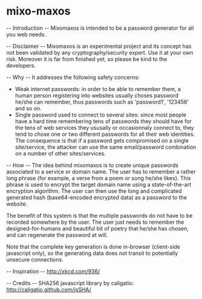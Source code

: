 mixo-maxos
==========

-- Introduction --
Mixomaxos is intended to be a password generator for all you web needs.

-- Disclaimer --
Mixomaxos is an experimental project and its concept has not been validated by any cryptography/security expert. Use it at your own risk.
Moreover it is far from finished yet, so please be kind to the developers.

-- Why --
It addresses the following safety concerns:
- Weak internet passwords: in order to be able to remember them, a human person registering into websites usually choses password he/she can remember, thus passwords such as 'password1', '123456' and so on.
- Single password used to connect to several sites: since most people have a hard time remembering tens of passwords they should have for the tens of web services they ususally or occasionnaly connect to, they tend to chose one or two different passwords for all their web identities. The consequence is that if a password gets compromised on a single site/service, the attacker can use the same email/password combination on a number of other sites/services.

-- How --
The idea behind mixomaxos is to create unique passwords associated to a service or domain name.
The user has to remember a rather long phrase (for example, a verse from a poem or song he/she likes). This phrase is used to encrypt the target domain name using a state-of-the-art encryption algorithm. The user can then use the long and complicated generated hash (base64-encoded encrypted data) as a password to the website.

The benefit of this system is that the multiple passwords do not have to be recorded somewhere by the user. The user just needs to remember the designed-for-humans and beautiful bit of poetry that he/she has chosen, and can regenerate the password at will.

Note that the complete key generation is done in-browser (client-side javascript only), so the generating data does not transit to potentially unsecure connections.

-- Inspiration --
http://xkcd.com/936/

-- Credits --
SHA256 javascript library by caligatio: http://caligatio.github.com/jsSHA/

